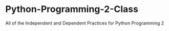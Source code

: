 # Python-Programming-2-Class
All of the Independent and Dependent Practices for Python Programming 2
